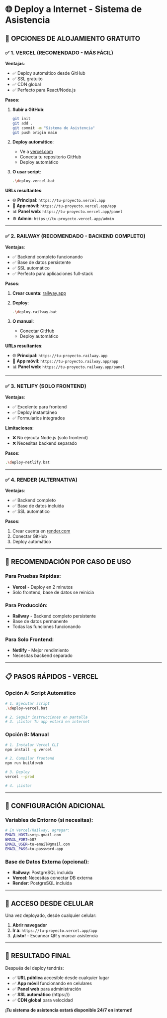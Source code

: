 # 🌐 Deploy a Internet - Sistema de Asistencia

## 🚀 **OPCIONES DE ALOJAMIENTO GRATUITO**

### ✅ **1. VERCEL (RECOMENDADO - MÁS FÁCIL)**

**Ventajas**: 
- ✅ Deploy automático desde GitHub
- ✅ SSL gratuito
- ✅ CDN global
- ✅ Perfecto para React/Node.js

**Pasos**:

1. **Subir a GitHub**:
   ```bash
   git init
   git add .
   git commit -m "Sistema de Asistencia"
   git push origin main
   ```

2. **Deploy automático**:
   - Ve a [vercel.com](https://vercel.com)
   - Conecta tu repositorio GitHub
   - Deploy automático

3. **O usar script**:
   ```bash
   .\deploy-vercel.bat
   ```

**URLs resultantes**:
- 🌐 **Principal**: `https://tu-proyecto.vercel.app`
- 📱 **App móvil**: `https://tu-proyecto.vercel.app/app`
- 📊 **Panel web**: `https://tu-proyecto.vercel.app/panel`
- ⚙️ **Admin**: `https://tu-proyecto.vercel.app/admin`

---

### ✅ **2. RAILWAY (RECOMENDADO - BACKEND COMPLETO)**

**Ventajas**:
- ✅ Backend completo funcionando
- ✅ Base de datos persistente
- ✅ SSL automático
- ✅ Perfecto para aplicaciones full-stack

**Pasos**:

1. **Crear cuenta**: [railway.app](https://railway.app)

2. **Deploy**:
   ```bash
   .\deploy-railway.bat
   ```

3. **O manual**:
   - Conectar GitHub
   - Deploy automático

**URLs resultantes**:
- 🌐 **Principal**: `https://tu-proyecto.railway.app`
- 📱 **App móvil**: `https://tu-proyecto.railway.app/app`
- 📊 **Panel web**: `https://tu-proyecto.railway.app/panel`

---

### ✅ **3. NETLIFY (SOLO FRONTEND)**

**Ventajas**:
- ✅ Excelente para frontend
- ✅ Deploy instantáneo
- ✅ Formularios integrados

**Limitaciones**:
- ❌ No ejecuta Node.js (solo frontend)
- ❌ Necesitas backend separado

**Pasos**:
```bash
.\deploy-netlify.bat
```

---

### ✅ **4. RENDER (ALTERNATIVA)**

**Ventajas**:
- ✅ Backend completo
- ✅ Base de datos incluida
- ✅ SSL automático

**Pasos**:
1. Crear cuenta en [render.com](https://render.com)
2. Conectar GitHub
3. Deploy automático

---

## 🎯 **RECOMENDACIÓN POR CASO DE USO**

### **Para Pruebas Rápidas**:
- **Vercel** - Deploy en 2 minutos
- Solo frontend, base de datos se reinicia

### **Para Producción**:
- **Railway** - Backend completo persistente
- Base de datos permanente
- Todas las funciones funcionando

### **Para Solo Frontend**:
- **Netlify** - Mejor rendimiento
- Necesitas backend separado

---

## 📋 **PASOS RÁPIDOS - VERCEL**

### **Opción A: Script Automático**
```bash
# 1. Ejecutar script
.\deploy-vercel.bat

# 2. Seguir instrucciones en pantalla
# 3. ¡Listo! Tu app estará en internet
```

### **Opción B: Manual**
```bash
# 1. Instalar Vercel CLI
npm install -g vercel

# 2. Compilar frontend
npm run build:web

# 3. Deploy
vercel --prod

# 4. ¡Listo!
```

---

## 🔧 **CONFIGURACIÓN ADICIONAL**

### **Variables de Entorno** (si necesitas):
```bash
# En Vercel/Railway, agregar:
EMAIL_HOST=smtp.gmail.com
EMAIL_PORT=587
EMAIL_USER=tu-email@gmail.com
EMAIL_PASS=tu-password-app
```

### **Base de Datos Externa** (opcional):
- **Railway**: PostgreSQL incluida
- **Vercel**: Necesitas conectar DB externa
- **Render**: PostgreSQL incluida

---

## 📱 **ACCESO DESDE CELULAR**

Una vez deployado, desde cualquier celular:

1. **Abrir navegador**
2. **Ir a**: `https://tu-proyecto.vercel.app/app`
3. **¡Listo!** - Escanear QR y marcar asistencia

---

## 🎉 **RESULTADO FINAL**

Después del deploy tendrás:

- ✅ **URL pública** accesible desde cualquier lugar
- ✅ **App móvil** funcionando en celulares
- ✅ **Panel web** para administración
- ✅ **SSL automático** (https://)
- ✅ **CDN global** para velocidad

**¡Tu sistema de asistencia estará disponible 24/7 en internet!**
